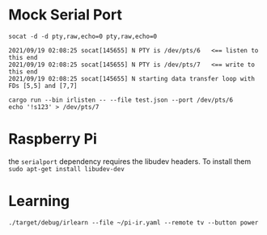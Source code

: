 # Mock Serial Port

```
socat -d -d pty,raw,echo=0 pty,raw,echo=0

2021/09/19 02:08:25 socat[145655] N PTY is /dev/pts/6   <== listen to this end
2021/09/19 02:08:25 socat[145655] N PTY is /dev/pts/7   <== write to this end
2021/09/19 02:08:25 socat[145655] N starting data transfer loop with FDs [5,5] and [7,7]

cargo run --bin irlisten -- --file test.json --port /dev/pts/6
echo '!s123' > /dev/pts/7
```

# Raspberry Pi

the `serialport` dependency requires the libudev headers. To install them `sudo apt-get install libudev-dev`

# Learning

```
./target/debug/irlearn --file ~/pi-ir.yaml --remote tv --button power
```

